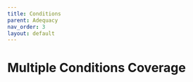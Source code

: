 ```yaml
---
title: Conditions
parent: Adequacy
nav_order: 3
layout: default
---
```


# Multiple Conditions Coverage
